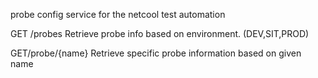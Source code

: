 probe config service for the netcool test automation

GET /probes
Retrieve probe info based on environment. (DEV,SIT,PROD)

GET/probe/{name}
Retrieve specific probe information based on given name
